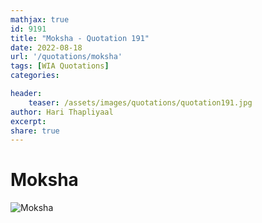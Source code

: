 ```yaml
---
mathjax: true
id: 9191
title: "Moksha - Quotation 191"
date: 2022-08-18
url: '/quotations/moksha'
tags: [WIA Quotations] 
categories: 

header:
    teaser: /assets/images/quotations/quotation191.jpg
author: Hari Thapliyaal 
excerpt:
share: true 
---
```


# Moksha

![Moksha](/assets/images/quotations/quotation191.jpg)
